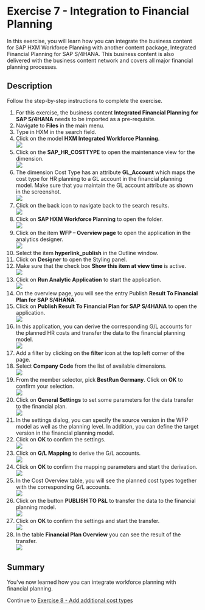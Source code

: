 # Exercise 7 - Integration to Financial Planning
In this exercise, you will learn how you can integrate the business content for SAP HXM Workforce Planning with another content package, Integrated Financial Planning for SAP S/4HANA. This business content is also delivered with the business content network and covers all major financial planning processes. 

## Description

Follow the step-by-step instructions to complete the exercise.
1. For this exercise, the business content **Integrated Financial Planning for SAP S/4HANA** needs to be imported as a pre-requisite.
2. Navigate to **Files** in the main menu.
3. Type in HXM in the search field.
4. Click on the model **HXM Integrated Workforce Planning**.
<br>![](/exercises/ex7/images/07_0001.png)
5. Click on the **SAP_HR_COSTTYPE** to open the maintenance view for the dimension.
<br>![](/exercises/ex7/images/07_0002.png)
6. The dimension Cost Type has an attribute **GL_Account** which maps the cost type for HR planning to a GL account in the financial planning model. Make sure that you maintain the GL account attribute as shown in the screenshot.
<br>![](/exercises/ex7/images/07_0003.png)
7. Click on the back icon to navigate back to the search results.
<br>![](/exercises/ex7/images/07_0004.png)
8. Click on **SAP HXM Workforce Planning** to open the folder.
<br>![](/exercises/ex7/images/07_0005.png)
9. Click on the item **WFP – Overview page** to open the application in the analytics designer.
<br>![](/exercises/ex7/images/07_0006.png)
10. Select the item **hyperlink_publish** in the Outline window.
11. Click on **Designer** to open the Styling panel.
12. Make sure that the check box **Show this item at view time** is active.
<br>![](/exercises/ex7/images/07_0007.png)
13. Click on **Run Analytic Application** to start the application.
<br>![](/exercises/ex7/images/07_0008.png)
14.	On the overview page, you will see the entry Publish **Result To Financial Plan for SAP S/4HANA**.
15.	Click on **Publish Result To Financial Plan for SAP S/4HANA** to open the application.
<br>![](/exercises/ex7/images/07_0009.png)
16.	In this application, you can derive the corresponding G/L accounts for the planned HR costs and transfer the data to the financial planning model.
<br>![](/exercises/ex7/images/07_0010.png)
17.	Add a filter by clicking on the **filter** icon at the top left corner of the page.
18.	Select **Company Code** from the list of available dimensions.
<br>![](/exercises/ex7/images/07_0011.png)
19.	From the member selector, pick **BestRun Germany**. Click on **OK** to confirm your selection.
<br>![](/exercises/ex7/images/07_0012.png)
20.	Click on **General Settings** to set some parameters for the data transfer to the financial plan.
<br>![](/exercises/ex7/images/07_0013.png)
21.	In the settings dialog, you can specify the source version in the WFP model as well as the planning level. In addition, you can define the target version in the financial planning model.
22.	Click on **OK** to confirm the settings.
<br>![](/exercises/ex7/images/07_0014.png)
23.	Click on **G/L Mapping** to derive the G/L accounts.
<br>![](/exercises/ex7/images/07_0015.png)
24.	Click on **OK** to confirm the mapping parameters and start the derivation.
<br>![](/exercises/ex7/images/07_0016.png)
25.	In the Cost Overview table, you will see the planned cost types together with the corresponding G/L accounts.
<br>![](/exercises/ex7/images/07_0017.png)
26.	Click on the button **PUBLISH TO P&L** to transfer the data to the financial planning model.
<br>![](/exercises/ex7/images/07_0018.png)
27.	Click on **OK** to confirm the settings and start the transfer.
<br>![](/exercises/ex7/images/07_0019.png)
28.	In the table **Financial Plan Overview** you can see the result of the transfer.
<br>![](/exercises/ex7/images/07_0020.png)


## Summary

You've now learned how you can integrate workforce planning with financial planning.

Continue to [Exercise 8 - Add additional cost types](../ex8/README.md)
